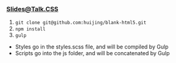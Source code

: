 ### Slides@Talk.CSS

1. `git clone git@github.com:huijing/blank-html5.git`
2. `npm install`
3. `gulp`

- Styles go in the styles.scss file, and will be compiled by Gulp
- Scripts go into the js folder, and will be concatenated by Gulp
